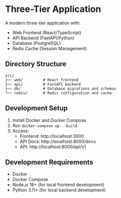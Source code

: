 # Three-Tier Application

A modern three-tier application with:
- Web Frontend (React/TypeScript)
- API Backend (FastAPI/Python)
- Database (PostgreSQL)
- Redis Cache (Session Management)

## Directory Structure
```
src/
├── web/         # React frontend
├── api/         # FastAPI backend
├── db/          # Database migrations and schemas
└── redis/       # Redis configuration and cache
```

## Development Setup

1. Install Docker and Docker Compose
2. Run `docker-compose up --build`
3. Access:
   - Frontend: http://localhost:3000
   - API Docs: http://localhost:8000/docs
   - API: http://localhost:8000/api/v1

## Development Requirements
- Docker
- Docker Compose
- Node.js 18+ (for local frontend development)
- Python 3.11+ (for local backend development)
